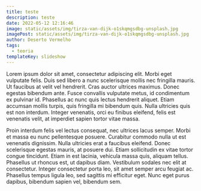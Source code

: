 ```yaml
---
title: teste
description: teste
date: 2022-05-12 12:16:46
image: static/assets/img/tirza-van-dijk-o1skqmgsdbg-unsplash.jpg
imagePost: static/assets/img/tirza-van-dijk-o1skqmgsdbg-unsplash.jpg
author: Deserto Vermelho
tags:
  - teoria
templateKey: slideshow
---
```

<!--StartFragment-->

Lorem ipsum dolor sit amet, consectetur adipiscing elit. Morbi eget vulputate felis. Duis sed libero a nunc scelerisque mollis nec fringilla mauris. Ut faucibus at velit vel hendrerit. Cras auctor ultrices maximus. Donec egestas bibendum ante. Fusce convallis vulputate metus, id condimentum ex pulvinar id. Phasellus ac nunc quis lectus hendrerit aliquet. Etiam accumsan mollis turpis, quis fringilla mi bibendum quis. Nulla ultricies quis est non interdum. Integer venenatis, orci eu finibus eleifend, felis est venenatis velit, at imperdiet sapien tortor vitae massa.

Proin interdum felis vel lectus consequat, nec ultrices lacus semper. Morbi et massa eu nunc pellentesque posuere. Curabitur commodo nulla ut est venenatis dignissim. Nulla ultricies erat a faucibus eleifend. Donec scelerisque egestas mauris, at posuere dui. Etiam sollicitudin ex vitae tortor congue tincidunt. Etiam in est lacinia, vehicula massa quis, aliquam tellus. Phasellus ut rhoncus est, ut dapibus diam. Vestibulum sodales nec elit at consectetur. Integer consectetur porta leo, sit amet semper arcu feugiat ac. Phasellus tempus ligula leo, sed sagittis mi efficitur eget. Nunc eget purus dapibus, bibendum sapien vel, bibendum sem.

<!--EndFragment-->